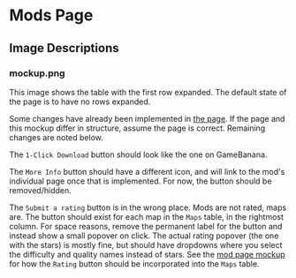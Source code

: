 # Mods Page

## Image Descriptions

### mockup.png

This image shows the table with the first row expanded. The default state of the page is to have no rows expanded.

Some changes have already been implemented in [the page](../../../../src/pages/mods/index.tsx). If the page and this mockup differ in structure, assume the page is correct. Remaining changes are noted below.

The `1-Click Download` button should look like the one on GameBanana.

The `More Info` button should have a different icon, and will link to the mod's individual page once that is implemented. For now, the button should be removed/hidden.

The `Submit a rating` button is in the wrong place. Mods are not rated, maps are. The button should exist for each map in the `Maps` table, in the rightmost column. For space reasons, remove the permanent label for the button and instead show a small popover on click. The actual rating popover (the one with the stars) is mostly fine, but should have dropdowns where you select the difficulty and quality names instead of stars. See the [mod page mockup](../modPage/mockup.png) for how the `Rating` button should be incorporated into the `Maps` table.